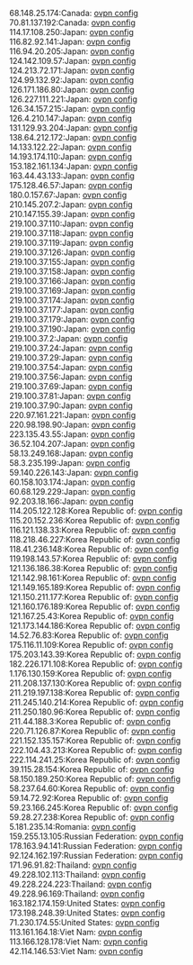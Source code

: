 68.148.25.174:Canada: [ovpn config](vpn/68_148_25_174.ovpn)  
70.81.137.192:Canada: [ovpn config](vpn/70_81_137_192.ovpn)  
114.17.108.250:Japan: [ovpn config](vpn/114_17_108_250.ovpn)  
116.82.92.141:Japan: [ovpn config](vpn/116_82_92_141.ovpn)  
116.94.20.205:Japan: [ovpn config](vpn/116_94_20_205.ovpn)  
124.142.109.57:Japan: [ovpn config](vpn/124_142_109_57.ovpn)  
124.213.72.171:Japan: [ovpn config](vpn/124_213_72_171.ovpn)  
124.99.132.92:Japan: [ovpn config](vpn/124_99_132_92.ovpn)  
126.171.186.80:Japan: [ovpn config](vpn/126_171_186_80.ovpn)  
126.227.111.221:Japan: [ovpn config](vpn/126_227_111_221.ovpn)  
126.34.157.215:Japan: [ovpn config](vpn/126_34_157_215.ovpn)  
126.4.210.147:Japan: [ovpn config](vpn/126_4_210_147.ovpn)  
131.129.93.204:Japan: [ovpn config](vpn/131_129_93_204.ovpn)  
138.64.212.172:Japan: [ovpn config](vpn/138_64_212_172.ovpn)  
14.133.122.22:Japan: [ovpn config](vpn/14_133_122_22.ovpn)  
14.193.174.110:Japan: [ovpn config](vpn/14_193_174_110.ovpn)  
153.182.161.134:Japan: [ovpn config](vpn/153_182_161_134.ovpn)  
163.44.43.133:Japan: [ovpn config](vpn/163_44_43_133.ovpn)  
175.128.46.57:Japan: [ovpn config](vpn/175_128_46_57.ovpn)  
180.0.157.67:Japan: [ovpn config](vpn/180_0_157_67.ovpn)  
210.145.207.2:Japan: [ovpn config](vpn/210_145_207_2.ovpn)  
210.147.155.39:Japan: [ovpn config](vpn/210_147_155_39.ovpn)  
219.100.37.110:Japan: [ovpn config](vpn/219_100_37_110.ovpn)  
219.100.37.118:Japan: [ovpn config](vpn/219_100_37_118.ovpn)  
219.100.37.119:Japan: [ovpn config](vpn/219_100_37_119.ovpn)  
219.100.37.126:Japan: [ovpn config](vpn/219_100_37_126.ovpn)  
219.100.37.155:Japan: [ovpn config](vpn/219_100_37_155.ovpn)  
219.100.37.158:Japan: [ovpn config](vpn/219_100_37_158.ovpn)  
219.100.37.166:Japan: [ovpn config](vpn/219_100_37_166.ovpn)  
219.100.37.169:Japan: [ovpn config](vpn/219_100_37_169.ovpn)  
219.100.37.174:Japan: [ovpn config](vpn/219_100_37_174.ovpn)  
219.100.37.177:Japan: [ovpn config](vpn/219_100_37_177.ovpn)  
219.100.37.179:Japan: [ovpn config](vpn/219_100_37_179.ovpn)  
219.100.37.190:Japan: [ovpn config](vpn/219_100_37_190.ovpn)  
219.100.37.2:Japan: [ovpn config](vpn/219_100_37_2.ovpn)  
219.100.37.24:Japan: [ovpn config](vpn/219_100_37_24.ovpn)  
219.100.37.29:Japan: [ovpn config](vpn/219_100_37_29.ovpn)  
219.100.37.54:Japan: [ovpn config](vpn/219_100_37_54.ovpn)  
219.100.37.56:Japan: [ovpn config](vpn/219_100_37_56.ovpn)  
219.100.37.69:Japan: [ovpn config](vpn/219_100_37_69.ovpn)  
219.100.37.81:Japan: [ovpn config](vpn/219_100_37_81.ovpn)  
219.100.37.90:Japan: [ovpn config](vpn/219_100_37_90.ovpn)  
220.97.161.221:Japan: [ovpn config](vpn/220_97_161_221.ovpn)  
220.98.198.90:Japan: [ovpn config](vpn/220_98_198_90.ovpn)  
223.135.43.55:Japan: [ovpn config](vpn/223_135_43_55.ovpn)  
36.52.104.207:Japan: [ovpn config](vpn/36_52_104_207.ovpn)  
58.13.249.168:Japan: [ovpn config](vpn/58_13_249_168.ovpn)  
58.3.235.199:Japan: [ovpn config](vpn/58_3_235_199.ovpn)  
59.140.226.143:Japan: [ovpn config](vpn/59_140_226_143.ovpn)  
60.158.103.174:Japan: [ovpn config](vpn/60_158_103_174.ovpn)  
60.68.129.229:Japan: [ovpn config](vpn/60_68_129_229.ovpn)  
92.203.18.166:Japan: [ovpn config](vpn/92_203_18_166.ovpn)  
114.205.122.128:Korea Republic of: [ovpn config](vpn/114_205_122_128.ovpn)  
115.20.152.236:Korea Republic of: [ovpn config](vpn/115_20_152_236.ovpn)  
116.121.138.33:Korea Republic of: [ovpn config](vpn/116_121_138_33.ovpn)  
118.218.46.227:Korea Republic of: [ovpn config](vpn/118_218_46_227.ovpn)  
118.41.236.148:Korea Republic of: [ovpn config](vpn/118_41_236_148.ovpn)  
119.198.143.57:Korea Republic of: [ovpn config](vpn/119_198_143_57.ovpn)  
121.136.186.38:Korea Republic of: [ovpn config](vpn/121_136_186_38.ovpn)  
121.142.98.161:Korea Republic of: [ovpn config](vpn/121_142_98_161.ovpn)  
121.149.165.189:Korea Republic of: [ovpn config](vpn/121_149_165_189.ovpn)  
121.150.211.177:Korea Republic of: [ovpn config](vpn/121_150_211_177.ovpn)  
121.160.176.189:Korea Republic of: [ovpn config](vpn/121_160_176_189.ovpn)  
121.167.25.43:Korea Republic of: [ovpn config](vpn/121_167_25_43.ovpn)  
121.173.144.186:Korea Republic of: [ovpn config](vpn/121_173_144_186.ovpn)  
14.52.76.83:Korea Republic of: [ovpn config](vpn/14_52_76_83.ovpn)  
175.116.11.109:Korea Republic of: [ovpn config](vpn/175_116_11_109.ovpn)  
175.203.143.39:Korea Republic of: [ovpn config](vpn/175_203_143_39.ovpn)  
182.226.171.108:Korea Republic of: [ovpn config](vpn/182_226_171_108.ovpn)  
1.176.130.159:Korea Republic of: [ovpn config](vpn/1_176_130_159.ovpn)  
211.208.137.130:Korea Republic of: [ovpn config](vpn/211_208_137_130.ovpn)  
211.219.197.138:Korea Republic of: [ovpn config](vpn/211_219_197_138.ovpn)  
211.245.140.214:Korea Republic of: [ovpn config](vpn/211_245_140_214.ovpn)  
211.250.180.96:Korea Republic of: [ovpn config](vpn/211_250_180_96.ovpn)  
211.44.188.3:Korea Republic of: [ovpn config](vpn/211_44_188_3.ovpn)  
220.71.126.87:Korea Republic of: [ovpn config](vpn/220_71_126_87.ovpn)  
221.152.135.157:Korea Republic of: [ovpn config](vpn/221_152_135_157.ovpn)  
222.104.43.213:Korea Republic of: [ovpn config](vpn/222_104_43_213.ovpn)  
222.114.241.25:Korea Republic of: [ovpn config](vpn/222_114_241_25.ovpn)  
39.115.28.154:Korea Republic of: [ovpn config](vpn/39_115_28_154.ovpn)  
58.150.189.250:Korea Republic of: [ovpn config](vpn/58_150_189_250.ovpn)  
58.237.64.60:Korea Republic of: [ovpn config](vpn/58_237_64_60.ovpn)  
59.14.72.92:Korea Republic of: [ovpn config](vpn/59_14_72_92.ovpn)  
59.23.166.245:Korea Republic of: [ovpn config](vpn/59_23_166_245.ovpn)  
59.28.27.238:Korea Republic of: [ovpn config](vpn/59_28_27_238.ovpn)  
5.181.235.14:Romania: [ovpn config](vpn/5_181_235_14.ovpn)  
159.255.13.105:Russian Federation: [ovpn config](vpn/159_255_13_105.ovpn)  
178.163.94.141:Russian Federation: [ovpn config](vpn/178_163_94_141.ovpn)  
92.124.162.197:Russian Federation: [ovpn config](vpn/92_124_162_197.ovpn)  
171.96.91.82:Thailand: [ovpn config](vpn/171_96_91_82.ovpn)  
49.228.102.113:Thailand: [ovpn config](vpn/49_228_102_113.ovpn)  
49.228.224.223:Thailand: [ovpn config](vpn/49_228_224_223.ovpn)  
49.228.96.169:Thailand: [ovpn config](vpn/49_228_96_169.ovpn)  
163.182.174.159:United States: [ovpn config](vpn/163_182_174_159.ovpn)  
173.198.248.39:United States: [ovpn config](vpn/173_198_248_39.ovpn)  
71.230.174.55:United States: [ovpn config](vpn/71_230_174_55.ovpn)  
113.161.164.18:Viet Nam: [ovpn config](vpn/113_161_164_18.ovpn)  
113.166.128.178:Viet Nam: [ovpn config](vpn/113_166_128_178.ovpn)  
42.114.146.53:Viet Nam: [ovpn config](vpn/42_114_146_53.ovpn)  

